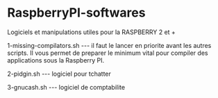 # RaspberryPI-softwares
Logiciels et manipulations utiles pour la RASPBERRY 2 et +

1-missing-compilators.sh --- il faut le lancer en priorite avant les autres scripts. Il vous permet de preparer le minimum vital pour compiler des applications sous la Raspberry PI.

2-pidgin.sh --- logiciel pour tchatter

3-gnucash.sh --- logiciel de comptabilite

